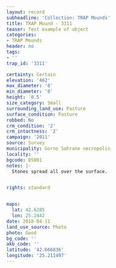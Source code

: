 ```yaml
---
layout: record
subheadline: 'Collection: TRAP Mounds'
title: TRAP Mound - 3311
teaser: Test example of object
categories:
- TRAP Mounds
header: no
tags:
- ''
trap_id: '3311'

certainty: Certain
elevation: '462'
max_diameter: '8'
min_diameter: '8'
height: '0.5'
size_category: Small
surrounding_land_use: Pasture
surface_condition: Pasture
robbed: No
crm_condition: '2'
crm_intactness: '2'
campaign: '2011'
source: Survey
municipality: Gorno Sahrane necropolis
locality: ''
bgcode: DS001
notes: |-
  Stones spread all over the surface.


rights: standard


maps:
  lat: 42.6285
  lon: 25.2442
date: 2018-04-11
land_use_source: Photo
photo: Good
bg_code: ''
akb_code: ''
latitude: '42.666836'
longitude: '25.211497'
---
```

